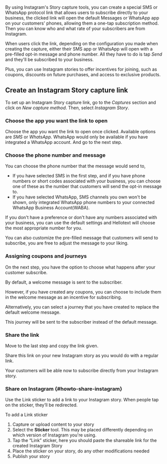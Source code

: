 By using Instagram's Story capture tools, you can create a special SMS or WhatsApp protocol link that allows users to subscribe directly to your business, the clicked link will open the default Messages or WhatsApp app on 
your customers' phones, allowing them a one-tap subscription method. Then you can know who and what rate of your subscribers are 
from Instagram.

When users click the link, depending on the configuration you made when creating the capture, either their SMS app or WhatsApp will open with a pre-filled opt-in message and phone number. 
All they have to do is tap *Send* and they'll be subscribed to your business. 

Plus, you can use Instagram stories to offer incentives for joining, such as coupons, discounts on future purchases, and access to exclusive products.

## Create an Instagram Story capture link

To set up an Instagram Story capture link, go to the *Captures* section and click on *New capture method*. Then, select *Instagram Story*. 

### Choose the app you want the link to open
Choose the app you want the link to open once clicked. Available options are _SMS_ or _WhatsApp_. WhatsApp would only be available if you have integrated a WhatsApp account. And go to the next step.

### Choose the phone number and message 

You can choose the phone number that the message would send to,

- If you have selected SMS in the first step, and if you have phone numbers or short codes associated with your business, you can choose one of these as the number that customers will send the opt-in message to.
- If you have selected WhatsApp, SMS channels you own won't be shown, only integrated WhatsApp phone numbers to your connected WhatsApp Business Account(WABA).

If you don't have a preference or don't have any numbers associated with your business, you can use the default settings and Hellotext will choose the most appropriate number for you. 

You can also customize the pre-filled message that customers will send to subscribe, you are free to adjust the message to your liking.

### Assigning coupons and journeys

On the next step, you have the option to choose what happens after your customer subscribe. 

By default, a welcome message is sent to the subscriber. 

However, if you have created any coupons, you can choose to include them in the welcome message as an incentive for subscribing. 

Alternatively, you can select a journey that you have created to replace the default welcome message. 

This journey will be sent to the subscriber instead of the default message.

### Share the link

Move to the last step and copy the link given.

Share this link on your new Instagram story as you would do with a regular link.

Your customers will be able now to subscribe directly from your Instagram story.

### Share on Instagram {#howto-share-instagram}

Use the Link sticker to add a link to your Instagram story. When people tap on the sticker, they’ll be redirected.

To add a Link sticker

1. Capture or upload content to your story
2. Select the **Sticker** tool. This may be placed differently depending on which version of Instagram you're using.
3. Tap the “Link” sticker, here you should paste the shareable link for the created Instagram Story
4. Place the sticker on your story, do any other modifications needed
5. Publish your story
